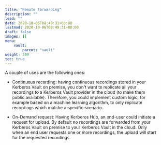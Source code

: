 ```yaml
---
title: "Remote forwarding"
description: ""
lead: ""
date: 2020-10-06T08:49:31+00:00
lastmod: 2020-10-06T08:49:31+00:00
draft: false
images: []
menu:
    vault:
        parent: "vault"
weight: 309
toc: true
---
```


A couple of uses are the following ones:

- Continuous recording: having continuous recordings stored in your Kerberos Vault on premise, you don't want to replicate all your recordings to a Kerberos Vault provider in the cloud (to make them public available). Therefore, you could implement custom logic, for example based on a machine learning algorithm, to only replicate recordings which matche a specific scenario.

- On-Demand request: Having Kerberos Hub, an end-user could initiate a request for upload. By default no recordings are forwarded from your Kerberos Vault on premise to your Kerberos Vault in the cloud. Only when an end user requests one or more recordings, the
  upload will start for the requested recordings.
